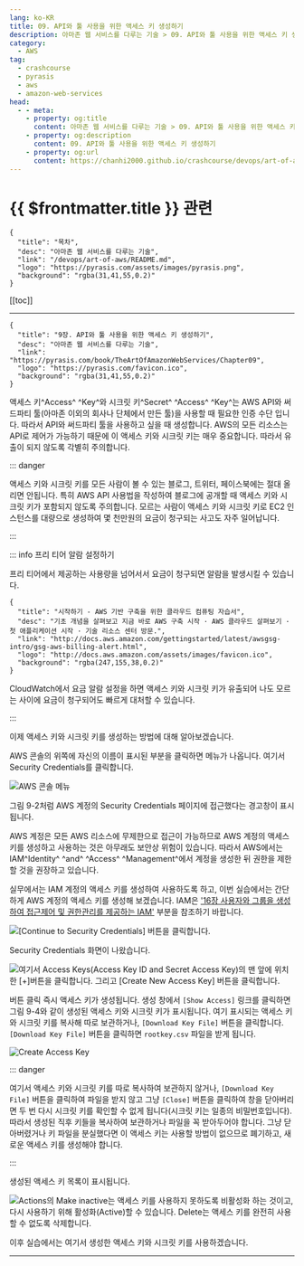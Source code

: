 ```yaml
---
lang: ko-KR
title: 09. API와 툴 사용을 위한 액세스 키 생성하기
description: 아마존 웹 서비스를 다루는 기술 > 09. API와 툴 사용을 위한 액세스 키 생성하기
category:
  - AWS
tag: 
  - crashcourse
  - pyrasis
  - aws 
  - amazon-web-services
head:
  - - meta:
    - property: og:title
      content: 아마존 웹 서비스를 다루는 기술 > 09. API와 툴 사용을 위한 액세스 키 생성하기
    - property: og:description
      content: 09. API와 툴 사용을 위한 액세스 키 생성하기
    - property: og:url
      content: https://chanhi2000.github.io/crashcourse/devops/art-of-aws/09.html
---
```


# {{ $frontmatter.title }} 관련

```component VPCard
{
  "title": "목차",
  "desc": "아마존 웹 서비스를 다루는 기술",
  "link": "/devops/art-of-aws/README.md",
  "logo": "https://pyrasis.com/assets/images/pyrasis.png",
  "background": "rgba(31,41,55,0.2)"
}
```

[[toc]]

---

```component VPCard
{
  "title": "9장. API와 툴 사용을 위한 액세스 키 생성하기",
  "desc": "아마존 웹 서비스를 다루는 기술",
  "link": "https://pyrasis.com/book/TheArtOfAmazonWebServices/Chapter09",
  "logo": "https://pyrasis.com/favicon.ico",
  "background": "rgba(31,41,55,0.2)"
}
```

액세스 키^Access^ ^Key^와 시크릿 키^Secret^ ^Access^ ^Key^는 AWS API와 써드파티 툴(아마존 이외의 회사나 단체에서 만든 툴)을 사용할 때 필요한 인증 수단 입니다. 따라서 API와 써드파티 툴을 사용하고 싶을 때 생성합니다. AWS의 모든 리소스는 API로 제어가 가능하기 때문에 이 액세스 키와 시크릿 키는 매우 중요합니다. 따라서 유출이 되지 않도록 각별히 주의합니다.

::: danger

액세스 키와 시크릿 키를 모든 사람이 볼 수 있는 블로그, 트위터, 페이스북에는 절대 올리면 안됩니다. 특히 AWS API 사용법을 작성하여 블로그에 공개할 때 액세스 키와 시크릿 키가 포함되지 않도록 주의합니다. 모르는 사람이 액세스 키와 시크릿 키로 EC2 인스턴스를 대량으로 생성하여 몇 천만원의 요금이 청구되는 사고도 자주 일어납니다.

:::

::: info 프리 티어 알람 설정하기

프리 티어에서 제공하는 사용량을 넘어서서 요금이 청구되면 알람을 발생시킬 수 있습니다.

```component VPCard
{
  "title": "시작하기 - AWS 기반 구축을 위한 클라우드 컴퓨팅 자습서",
  "desc": "기초 개념을 살펴보고 지금 바로 AWS 구축 시작 · AWS 클라우드 살펴보기 · 첫 애플리케이션 시작 · 기술 리소스 센터 방문.",
  "link": "http://docs.aws.amazon.com/gettingstarted/latest/awsgsg-intro/gsg-aws-billing-alert.html",
  "logo": "http://docs.aws.amazon.com/assets/images/favicon.ico",
  "background": "rgba(247,155,38,0.2)"
}
```

CloudWatch에서 요금 알람 설정을 하면 액세스 키와 시크릿 키가 유출되어 나도 모르는 사이에 요금이 청구되어도 빠르게 대처할 수 있습니다.

:::

이제 액세스 키와 시크릿 키를 생성하는 방법에 대해 알아보겠습니다.

AWS 콘솔의 위쪽에 자신의 이름이 표시된 부분을 클릭하면 메뉴가 나옵니다. 여기서 Security Credentials를 클릭합니다.

![AWS 콘솔 메뉴](https://pyrasis.com/assets/images/TheArtOfAmazonWebServicesChapter09/1_.png)

그림 9-2처럼 AWS 계정의 Security Credentials 페이지에 접근했다는 경고창이 표시됩니다.

AWS 계정은 모든 AWS 리소스에 무제한으로 접근이 가능하므로 AWS 계정의 액세스 키를 생성하고 사용하는 것은 아무래도 보안상 위험이 있습니다. 따라서 AWS에서는 IAM^Identity^ ^and^ ^Access^ ^Management^에서 계정을 생성한 뒤 권한을 제한할 것을 권장하고 있습니다.

실무에서는 IAM 계정의 액세스 키를 생성하여 사용하도록 하고, 이번 실습에서는 간단하게 AWS 계정의 액세스 키를 생성해 보겠습니다. IAM은 ['16장 사용자와 그룹을 생성하여 접근제어 및 권한관리를 제공하는 IAM'](16.md) 부분을 참조하기 바랍니다.

![<FontIcon icon="iconfont icon-select"/>`[Continue to Security Credentials]` 버튼을 클릭합니다.](https://pyrasis.com/assets/images/TheArtOfAmazonWebServicesChapter09/2_.png)

Security Credentials 화면이 나왔습니다.

![여기서 Access Keys(Access Key ID and Secret Access Key)의 맨 앞에 위치한 <FontIcon icon="iconfont icon-select"/>`[+]`버튼을 클릭합니다. 그리고 <FontIcon icon="iconfont icon-select"/>`[Create New Access Key]` 버튼을 클릭합니다.](https://pyrasis.com/assets/images/TheArtOfAmazonWebServicesChapter09/3_.png)

버튼 클릭 즉시 액세스 키가 생성됩니다. 생성 창에서 <FontIcon icon="fas fa-globe"/>`[Show Access]` 링크를 클릭하면 그림 9-4와 같이 생성된 액세스 키와 시크릿 키가 표시됩니다. 여기 표시되는 액세스 키와 시크릿 키를 복사해 따로 보관하거나, <FontIcon icon="iconfont icon-select"/>`[Download Key File]` 버튼을 클릭합니다. <FontIcon icon="iconfont icon-select"/>`[Download Key File]` 버튼을 클릭하면 <FontIcon icon="fas fa-file-csv"/>`rootkey.csv` 파일을 받게 됩니다.

![Create Access Key ](https://pyrasis.com/assets/images/TheArtOfAmazonWebServicesChapter09/4_.png)

::: danger

여기서 액세스 키와 시크릿 키를 따로 복사하여 보관하지 않거나, <FontIcon icon="iconfont icon-select"/>`[Download Key File]` 버튼을 클릭하여 파일을 받지 않고 그냥 <FontIcon icon="iconfont icon-select"/>`[Close]` 버튼을 클릭하여 창을 닫아버리면 두 번 다시 시크릿 키를 확인할 수 없게 됩니다(시크릿 키는 일종의 비밀번호입니다). 따라서 생성된 직후 키들을 복사하여 보관하거나 파일을 꼭 받아두어야 합니다. 그냥 닫아버렸거나 키 파일을 분실했다면 이 액세스 키는 사용할 방법이 없으므로 폐기하고, 새로운 액세스 키를 생성해야 합니다.

:::

생성된 액세스 키 목록이 표시됩니다.

![Actions의 Make inactive는 액세스 키를 사용하지 못하도록 비활성화 하는 것이고,<br/>다시 사용하기 위해 활성화(Active)할 수 있습니다.<br/>Delete는 액세스 키를 완전히 사용할 수 없도록 삭제합니다.](https://pyrasis.com/assets/images/TheArtOfAmazonWebServicesChapter09/5_.png)

이후 실습에서는 여기서 생성한 액세스 키와 시크릿 키를 사용하겠습니다.

---

<TagLinks />
